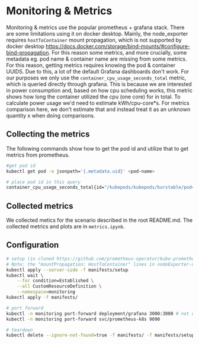 # Monitoring & Metrics

Monitoring & metrics use the popular prometheus + grafana stack. There are some limitations using it on docker desktop. Mainly, the node_exporter requires `hostToContainer` mount propagation, which is not supported by docker desktop https://docs.docker.com/storage/bind-mounts/#configure-bind-propagation. For this reason some metrics, and more crucially, some metadata eg. pod name & container name are missing from some metrics. For this reason, getting metrics requires knowing the pod & container UUIDS. Due to this, a lot of the default Grafana dashboards don't work. For our purposes we only use the `container_cpu_usage_seconds_total` metric, which is queried directly through grafana. This is because we are interested in power consumption and, based on how cpu scheduling works, this metric shows how long the container utilized the cpu (one core) for in total. To calculate power usage we'd need to estimate kWh/cpu-core*s. For metrics comparison here, we don't estimate that and instead treat it as an unknown quantity x when doing comparisons.


## Collecting the metrics

The following commands show how to get the pod id and utilize that to get metrics from prometheus.

```bash
#get pod id
kubectl get pod -o jsonpath='{.metadata.uid}' <pod-name>

# place pod id in this query
container_cpu_usage_seconds_total{id="/kubepods/kubepods/burstable/pod<pod-id>"}
```

## Collected metrics

We collected metics for the scenario described in the root README.md. The collected metrics and plots are in `metrics.ipynb`.

## Configuration

```bash
# setup (in cloned https://github.com/prometheus-operator/kube-prometheus.git dir)
# Note: the "mountPropagation: HostToContainer" lines in nodeExporter-daemonset.yaml are commented out.
kubectl apply --server-side -f manifests/setup
kubectl wait \
	--for condition=Established \
	--all CustomResourceDefinition \
	--namespace=monitoring
kubectl apply -f manifests/

# port forward 
kubectl -n monitoring port-forward deployment/grafana 3000:3000 # not used
kubectl -n monitoring port-forward svc/prometheus-k8s 9090

# teardown
kubectl delete --ignore-not-found=true -f manifests/ -f manifests/setup
```
